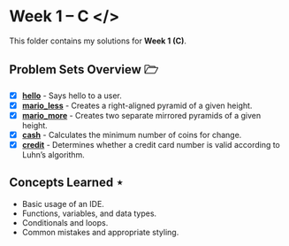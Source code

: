 # Week 1 – C </>
This folder contains my solutions for **Week 1 (C)**.  

## Problem Sets Overview 🗁  
- [x] [**hello**](01-hello/) - Says hello to a user.  
- [x] [**mario_less**](02-mario-less/) - Creates a right-aligned pyramid of a given height.  
- [x] [**mario_more**](03-mario-more/) - Creates two separate mirrored pyramids of a given height.  
- [x] [**cash**](04-cash/) - Calculates the minimum number of coins for change.  
- [x] [**credit**](05-credit/) - Determines whether a credit card number is valid according to Luhn’s algorithm.  

## Concepts Learned ⋆  
- Basic usage of an IDE.
- Functions, variables, and data types.
- Conditionals and loops.
- Common mistakes and appropriate styling.
